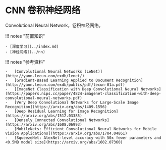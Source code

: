 # CNN 卷积神经网络

Convolutional Neural Network，卷积神经网络。

!!! notes "前置知识"

    - [深度学习](../index.md)
    - [神经网络](../nn)

!!! notes "参考资料"

    -   [Convolutional Neural Networks (LeNet)](http://yann.lecun.com/exdb/lenet/)
    -   [Gradient-Based Learning Applied to Document Recognition](http://yann.lecun.com/exdb/publis/pdf/lecun-01a.pdf)
    -   [ImageNet Classification with Deep Convolutional Neural Networks](https://papers.nips.cc/paper/4824-imagenet-classification-with-deep-convolutional-neural-networks.pdf)
    -   [Very Deep Convolutional Networks for Large-Scale Image Recognition](https://arxiv.org/abs/1409.1556)
    -   [Deep Residual Learning for Image Recognition](https://arxiv.org/abs/1512.03385)
    -   [Densely Connected Convolutional Networks](https://arxiv.org/abs/1608.06993)
    -   [MobileNets: Efficient Convolutional Neural Networks for Mobile Vision Applications](https://arxiv.org/abs/1704.04861)
    -   [SqueezeNet: AlexNet-level accuracy with 50x fewer parameters and <0.5MB model size](https://arxiv.org/abs/1602.07360)
